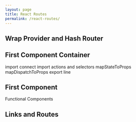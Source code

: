 ```yaml
---
layout: page
title: React Routes
permalink: /react-routes/
---
```

## Wrap Provider and Hash Router

## First Component Container
import connect
import actions and selectors
mapStateToProps
mapDispatchToProps
export line

## First Component
Functional Components



## Links and Routes